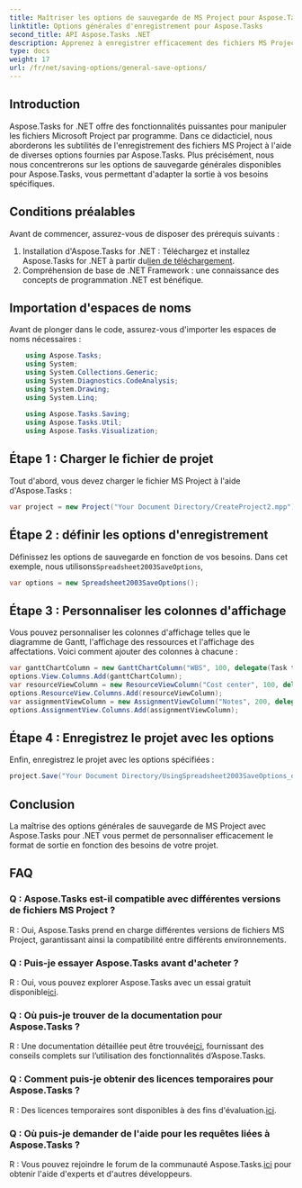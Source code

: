 ```yaml
---
title: Maîtriser les options de sauvegarde de MS Project pour Aspose.Tasks
linktitle: Options générales d'enregistrement pour Aspose.Tasks
second_title: API Aspose.Tasks .NET
description: Apprenez à enregistrer efficacement des fichiers MS Project à l'aide d'Aspose.Tasks pour .NET. Personnalisez facilement les options de sortie pour vos projets.
type: docs
weight: 17
url: /fr/net/saving-options/general-save-options/
---
```

## Introduction
Aspose.Tasks for .NET offre des fonctionnalités puissantes pour manipuler les fichiers Microsoft Project par programme. Dans ce didacticiel, nous aborderons les subtilités de l'enregistrement des fichiers MS Project à l'aide de diverses options fournies par Aspose.Tasks. Plus précisément, nous nous concentrerons sur les options de sauvegarde générales disponibles pour Aspose.Tasks, vous permettant d'adapter la sortie à vos besoins spécifiques.
## Conditions préalables
Avant de commencer, assurez-vous de disposer des prérequis suivants :
1.  Installation d'Aspose.Tasks for .NET : Téléchargez et installez Aspose.Tasks for .NET à partir du[lien de téléchargement](https://releases.aspose.com/tasks/net/).
2. Compréhension de base de .NET Framework : une connaissance des concepts de programmation .NET est bénéfique.

## Importation d'espaces de noms
Avant de plonger dans le code, assurez-vous d'importer les espaces de noms nécessaires :
```csharp
    using Aspose.Tasks;
    using System;
    using System.Collections.Generic;
    using System.Diagnostics.CodeAnalysis;
    using System.Drawing;
    using System.Linq;
    
    using Aspose.Tasks.Saving;
    using Aspose.Tasks.Util;
    using Aspose.Tasks.Visualization;
```

## Étape 1 : Charger le fichier de projet
Tout d'abord, vous devez charger le fichier MS Project à l'aide d'Aspose.Tasks :
```csharp
var project = new Project("Your Document Directory/CreateProject2.mpp");
```
## Étape 2 : définir les options d'enregistrement
 Définissez les options de sauvegarde en fonction de vos besoins. Dans cet exemple, nous utilisons`Spreadsheet2003SaveOptions`,
```csharp
var options = new Spreadsheet2003SaveOptions();
```
## Étape 3 : Personnaliser les colonnes d'affichage
Vous pouvez personnaliser les colonnes d'affichage telles que le diagramme de Gantt, l'affichage des ressources et l'affichage des affectations. Voici comment ajouter des colonnes à chacune :
```csharp
var ganttChartColumn = new GanttChartColumn("WBS", 100, delegate(Task task) { return task.Get(Tsk.WBS); });
options.View.Columns.Add(ganttChartColumn);
var resourceViewColumn = new ResourceViewColumn("Cost center", 100, delegate(Resource resource) { return resource.Get(Rsc.CostCenter); });
options.ResourceView.Columns.Add(resourceViewColumn);
var assignmentViewColumn = new AssignmentViewColumn("Notes", 200, delegate(ResourceAssignment assignment) { return assignment.Get(Asn.NotesText); });
options.AssignmentView.Columns.Add(assignmentViewColumn);
```
## Étape 4 : Enregistrez le projet avec les options
Enfin, enregistrez le projet avec les options spécifiées :
```csharp
project.Save("Your Document Directory/UsingSpreadsheet2003SaveOptions_out.xml", options);
```

## Conclusion
La maîtrise des options générales de sauvegarde de MS Project avec Aspose.Tasks pour .NET vous permet de personnaliser efficacement le format de sortie en fonction des besoins de votre projet.
## FAQ
### Q : Aspose.Tasks est-il compatible avec différentes versions de fichiers MS Project ?
R : Oui, Aspose.Tasks prend en charge différentes versions de fichiers MS Project, garantissant ainsi la compatibilité entre différents environnements.
### Q : Puis-je essayer Aspose.Tasks avant d'acheter ?
 R : Oui, vous pouvez explorer Aspose.Tasks avec un essai gratuit disponible[ici](https://releases.aspose.com/).
### Q : Où puis-je trouver de la documentation pour Aspose.Tasks ?
R : Une documentation détaillée peut être trouvée[ici](https://reference.aspose.com/tasks/net/), fournissant des conseils complets sur l’utilisation des fonctionnalités d’Aspose.Tasks.
### Q : Comment puis-je obtenir des licences temporaires pour Aspose.Tasks ?
 R : Des licences temporaires sont disponibles à des fins d'évaluation.[ici](https://purchase.aspose.com/temporary-license/).
### Q : Où puis-je demander de l'aide pour les requêtes liées à Aspose.Tasks ?
 R : Vous pouvez rejoindre le forum de la communauté Aspose.Tasks.[ici](https://forum.aspose.com/c/tasks/15) pour obtenir l'aide d'experts et d'autres développeurs.